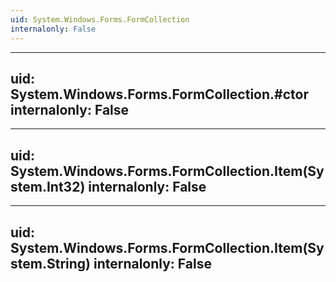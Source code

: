 ```yaml
---
uid: System.Windows.Forms.FormCollection
internalonly: False
---
```


---
uid: System.Windows.Forms.FormCollection.#ctor
internalonly: False
---

---
uid: System.Windows.Forms.FormCollection.Item(System.Int32)
internalonly: False
---

---
uid: System.Windows.Forms.FormCollection.Item(System.String)
internalonly: False
---
